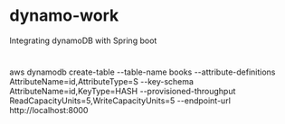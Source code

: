 # dynamo-work
Integrating dynamoDB with Spring boot

#
aws dynamodb create-table --table-name books --attribute-definitions AttributeName=id,AttributeType=S --key-schema AttributeName=id,KeyType=HASH --provisioned-throughput ReadCapacityUnits=5,WriteCapacityUnits=5 --endpoint-url http://localhost:8000
